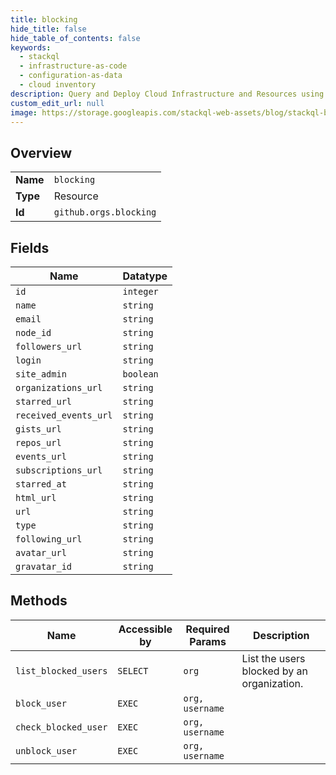 ```yaml
---
title: blocking
hide_title: false
hide_table_of_contents: false
keywords:
  - stackql
  - infrastructure-as-code
  - configuration-as-data
  - cloud inventory
description: Query and Deploy Cloud Infrastructure and Resources using SQL
custom_edit_url: null
image: https://storage.googleapis.com/stackql-web-assets/blog/stackql-blog-post-featured-image.png
---
```

  
    

## Overview
<table><tbody>
<tr><td><b>Name</b></td><td><code>blocking</code></td></tr>
<tr><td><b>Type</b></td><td>Resource</td></tr>
<tr><td><b>Id</b></td><td><code>github.orgs.blocking</code></td></tr>
</tbody></table>

## Fields
| Name | Datatype |
| ---- | -------- |
| `id` | `integer` |
| `name` | `string` |
| `email` | `string` |
| `node_id` | `string` |
| `followers_url` | `string` |
| `login` | `string` |
| `site_admin` | `boolean` |
| `organizations_url` | `string` |
| `starred_url` | `string` |
| `received_events_url` | `string` |
| `gists_url` | `string` |
| `repos_url` | `string` |
| `events_url` | `string` |
| `subscriptions_url` | `string` |
| `starred_at` | `string` |
| `html_url` | `string` |
| `url` | `string` |
| `type` | `string` |
| `following_url` | `string` |
| `avatar_url` | `string` |
| `gravatar_id` | `string` |
## Methods
| Name | Accessible by | Required Params | Description |
| ---- | ------------- | --------------- | ----------- |
| `list_blocked_users` | `SELECT` | `org` | List the users blocked by an organization. |
| `block_user` | `EXEC` | `org, username` |  |
| `check_blocked_user` | `EXEC` | `org, username` |  |
| `unblock_user` | `EXEC` | `org, username` |  |
